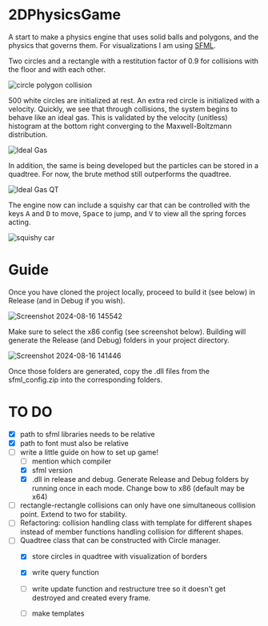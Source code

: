 # 2DPhysicsGame
A start to make a physics engine that uses solid balls and polygons, and the physics that governs them. For visualizations I am using [SFML](https://www.sfml-dev.org/).

Two circles and a rectangle with a restitution factor of 0.9 for collisions with the floor and with each other. 

![circle polygon collision](https://github.com/PoldeDalmau/2DPhysicsGame/assets/73791685/4fe3fce7-b248-461e-9d51-27287a4165b9)


500 white circles are initialized at rest. An extra red circle is initialized with a velocity. Quickly, we see that through collisions, the system begins to behave like an ideal gas. This is validated by the velocity (unitless) histogram at the bottom right converging to the Maxwell-Boltzmann distribution.

![Ideal Gas](https://github.com/user-attachments/assets/b213050e-662b-4d53-9d78-1b572c246369)

In addition, the same is being developed but the particles can be stored in a quadtree. For now, the brute method still outperforms the quadtree. 

![Ideal Gas QT](https://github.com/user-attachments/assets/81581cc2-ef59-4b21-aefe-52c6d62a3444)

The engine now can include a squishy car that can be controlled with the keys <kbd>A</kbd> and <kbd>D</kbd> to move, <kbd>Space</kbd> to jump, and <kbd>V</kbd> to view all the spring forces acting.


![squishy car](https://github.com/PoldeDalmau/2DPhysicsGame/assets/73791685/3208c108-1925-4078-8fc1-8a0c4673c035)

# Guide
Once you have cloned the project locally, proceed to build it (see below) in Release (and in Debug if you wish). 

![Screenshot 2024-08-16 145542](https://github.com/user-attachments/assets/aed1f984-debe-4f11-8895-c2b39d916f1b)

Make sure to select the x86 config (see screenshot below). Building will generate the Release (and Debug) folders in your project directory. 

![Screenshot 2024-08-16 141446](https://github.com/user-attachments/assets/faaa59d2-e6e5-4488-8d01-0e29e7a6b12b)

Once those folders are generated, copy the .dll files from the sfml_config.zip into the corresponding folders.


# TO DO
- [x] path to sfml libraries needs to be relative
- [x] path to font must also be relative
- [ ] write a little guide on how to set up game!
  - [ ] mention which compiler
  - [x] sfml version
  - [x] .dll in release and debug. Generate Release and Debug folders by running once in each mode. Change bow to x86 (default may be x64)
- [ ] rectangle-rectangle collisions can only have one simultaneous collision point. Extend to two for stability.
- [ ] Refactoring: collision handling class with template for different shapes instead of member functions handling collision for different shapes.
- [ ] Quadtree class that can be constructed with Circle manager.
  - [x] store circles in quadtree with visualization of borders
  - [x] write query function
  - [ ] write update function and restructure tree so it doesn't get destroyed and created every frame.
  - [ ] make templates


